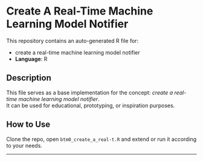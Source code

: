 # Create A Real-Time Machine Learning Model Notifier

This repository contains an auto-generated R file for:

- create a real-time machine learning model notifier
- **Language**: R

## Description

This file serves as a base implementation for the concept: *create a real-time machine learning model notifier*.  
It can be used for educational, prototyping, or inspiration purposes.

## How to Use

Clone the repo, open `btm0_create_a_real-t.R` and extend or run it according to your needs.

---


